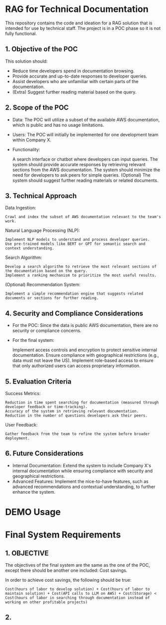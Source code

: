 # RAG for Technical Documentation

This repository contains the code and ideation for a RAG solution that is intended for use by technical staff. The project is in a POC phase so it is not fully functional.

## 1. Objective of the POC

This solution should:

- Reduce time developers spend in documentation browsing.
- Provide accurate and up-to-date responses to developer queries.
- Assist developers who are unfamiliar with certain parts of the documentation.
- (Extra) Suggest further reading material based on the query.


## 2. Scope of the POC

- Data: The POC will utilize a subset of the available AWS documentation, which is public and has no usage limitations.
- Users: The POC will initially be implemented for one development team within Company X.
- Functionality:

    A search interface or chatbot where developers can input queries.
    The system should provide accurate responses by retrieving relevant sections from the AWS documentation.
    The system should minimize the need for developers to ask peers for simple queries.
    (Optional) The system should suggest further reading materials or related documents.

## 3. Technical Approach

Data Ingestion:

    Crawl and index the subset of AWS documentation relevant to the team's work.

Natural Language Processing (NLP):

    Implement NLP models to understand and process developer queries.
    Use pre-trained models like BERT or GPT for semantic search and context understanding.

Search Algorithm:

    Develop a search algorithm to retrieve the most relevant sections of the documentation based on the query.
    Implement a ranking mechanism to prioritize the most useful results.

(Optional) Recommendation System:

    Implement a simple recommendation engine that suggests related documents or sections for further reading.

## 4. Security and Compliance Considerations

- For the POC: Since the data is public AWS documentation, there are no security or compliance concerns.
- For the final system:

    Implement access controls and encryption to protect sensitive internal documentation.
    Ensure compliance with geographical restrictions (e.g., data must not leave the US).
    Implement role-based access to ensure that only authorized users can access proprietary information.

## 5. Evaluation Criteria

Success Metrics:

    Reduction in time spent searching for documentation (measured through developer feedback or time-tracking).
    Accuracy of the system in retrieving relevant documentation.
    Reduction in the number of questions developers ask their peers.

User Feedback:

    Gather feedback from the team to refine the system before broader deployment.

## 6. Future Considerations

- Internal Documentation: Extend the system to include Company X's internal documentation while ensuring compliance with security and geographical restrictions.
- Advanced Features: Implement the nice-to-have features, such as advanced recommendations and contextual understanding, to further enhance the system.

# DEMO Usage


# Final System Requirements

## 1. OBJECTIVE

The objectives of the final system are the same as the one of the POC, except there should be another one included: Cost savings.

In order to achieve cost savings, the following should be true:

    Cost(hours of labor to develop solution) + Cost(hours of labor to maintain solution) + Cost(API calls to LLM on AWS) + Cost(Storage) < Cost(hours of labor in searching through documentation instead of working on other profitable projects)

## 2. 